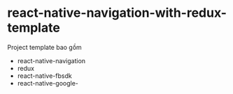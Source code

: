# react-native-navigation-with-redux-template
Project template bao gồm
- react-native-navigation
- redux
- react-native-fbsdk
- react-native-google-
